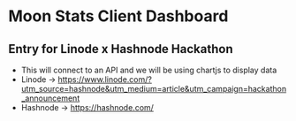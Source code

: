 # Moon Stats Client Dashboard

## Entry for Linode x Hashnode Hackathon

- This will connect to an API and we will be using chartjs to display data
- Linode -> https://www.linode.com/?utm_source=hashnode&utm_medium=article&utm_campaign=hackathon_announcement
- Hashnode -> https://hashnode.com/
